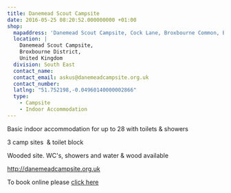 ```yaml
---
title: Danemead Scout Campsite
date: 2016-05-25 08:20:52.000000000 +01:00
shop:
  mapaddress: 'Danemead Scout Campsite, Cock Lane, Broxbourne Common, Broxbourne, Herts, EN11 8GG'
  location: |
    Danemead Scout Campsite,  
    Broxbourne District,  
    United Kingdom
  division: South East
  contact_name: 
  contact_email: askus@danemeadcampsite.org.uk
  contact_number: 
  latlng: "51.752198,-0.04960140000002866"
  type:
    - Campsite
    - Indoor Accommodation
---
```

<p>Basic indoor accommodation for up to 28 with toilets &amp; showers</p>
<p>3 camp sites  &amp; toilet block</p>
<p>Wooded site. WC's, showers and water &amp; wood available</p>
<p><a href="http://danemeadcampsite.org.uk">http://danemeadcampsite.org.uk</a></p>
<p>To book online please <a href="https://danemeadcampsite.org.uk/book/" target="_blank" rel="noopener noreferrer">click here</a></p>

